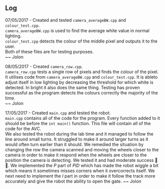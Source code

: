 <!-- 
Add things to this log whenever you upload/edit something. It will make our reports easier because we have everything recorded.

I suggest this format:
dd/mm/yy - Statement  
Extended Description  
~~ First Name

(Pro-tip: Use a double space before a line break to go to the next line. Pressing enter twice creates a new paragraph.)
-->

## Log

07/05/2017 - Created and tested `camera_averageBW.cpp` and `colour_test.cpp`.  
`camera_averageBW.cpp` is used to find the average white value in normal lighting.  
`colour_test.cpp` detects the colour of the middle pixel and outputs it to the user.  
Both of these files are for testing purposes.  
~~ Jolon

08/05/2017 - Created `camera_row.cpp`.  
`camera_row.cpp` tests a single row of pixels and finds the colour of the pixel. It utilises code from
`camera_averageBW.cpp` and `colour_test.cpp`. It is ableto adjust itself in low lighting by decreasing
the threshold for which white is detected. In bright it also does the same thing. Testing has proven
successful as the program detects the colours correctly the majority of the time.  
~~ Jolon

17/05/2017 - Created `main.cpp` and tested the robot.  
`main.cpp` contains all of the code for the program. Every function added to it should be before the `int main()`
function. This file will contain *all* of the code for the AVC.  
We also tested the robot during the lab time and it managed to follow the line around small turns. It struggled 
to make it around larger turns as it would often turn earlier than it should. We remedied the situation by 
changing the row the camera scanned and moving the wheels closer to the camera in order to make it respond when
the wheels are closer to the position the camera is detecting. We tested it and had moderate success :tada::tada:. 
We implemented the *P* part of *PID* which has made the robot wiggle a bit which means it sometimes misses corners 
when it overcorrects itself. We next need to implement the *I*<!-- or is it D? --> part in order to make it follow 
the track more accurately and give the robot the ability to open the gate.
~~ Jolon
